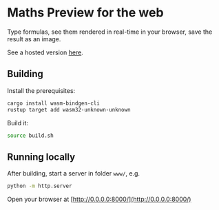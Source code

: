 # Maths Preview for the web

Type formulas, see them rendered in real-time in your browser, save the result as an image.

See a hosted version [here](https://maths-preview.netlify.app/).

## Building

Install the prerequisites:

```bash
cargo install wasm-bindgen-cli
rustup target add wasm32-unknown-unknown
```

Build it:

```bash
source build.sh
```

## Running locally

After building, start a server in folder `www/`, e.g.

```bash
python -m http.server
```

Open your browser at [http://0.0.0.0:8000/](http://0.0.0.0:8000/)


